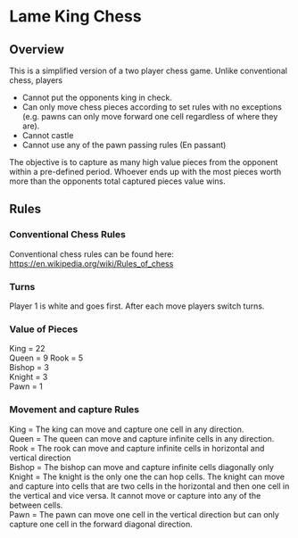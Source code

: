 # Lame King Chess


## Overview

This is a simplified version of a two player chess game. Unlike conventional chess, players 
* Cannot put the opponents king in check. 
* Can only move chess pieces according to set rules with no exceptions (e.g. pawns can only move forward one cell regardless of where they are).
* Cannot castle
* Cannot use any of the pawn passing rules (En passant)

The objective is to capture as many high value pieces from the opponent within a pre-defined period. Whoever ends up with the most pieces
worth more than the opponents total captured pieces value wins. 


## Rules

### Conventional Chess Rules 

Conventional chess rules can be found here: https://en.wikipedia.org/wiki/Rules_of_chess

### Turns

Player 1 is white and goes first. After each move players switch turns. 

### Value of Pieces

King = 22 	
Queen = 9
Rook = 5	
Bishop = 3  	
Knight = 3  	
Pawn = 1

### Movement and capture Rules

King = The king can move and capture one cell in any direction.  	
Queen = The queen can move and capture infinite cells in any direction. 
Rook = The rook can move and capture infinite cells in horizontal and vertical direction 	
Bishop = The bishop can move and capture infinite cells diagonally only  	
Knight = The knight is the only one the can hop cells. The knight can move and capture into cells that are two cells in the 
horizontal and then one cell in the vertical and vice versa. It cannot move or capture into any of the between cells.  	
Pawn = The pawn can move one cell in the vertical direction but can only capture one cell in the forward diagonal direction. 






